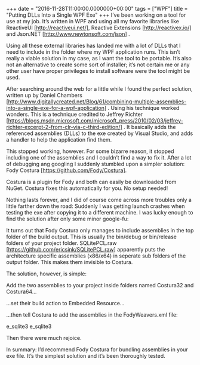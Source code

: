 +++
date = "2016-11-28T11:00:00.0000000+00:00"
tags = ["WPF"]
title = "Putting DLLs Into a Single WPF Exe"
+++
I’ve been working on a tool for use at my job. It’s written in WPF and using all
my favorite libraries like ReactiveUI [http://reactiveui.net/], Reactive
Extensions [http://reactivex.io/]  and Json.NET [http://www.newtonsoft.com/json]
.

Using all these external libraries has landed me with a lot of DLLs that I need
to include in the folder where my WPF application runs. This isn’t really a
viable solution in my case, as I want the tool to be portable. It’s also not an
alternative to create some sort of installer; it’s not certain me or any other
user have proper privileges to install software were the tool might be used.

After searching around the web for a little while I found the perfect solution,
written up by Daniel Chambers
[http://www.digitallycreated.net/Blog/61/combining-multiple-assemblies-into-a-single-exe-for-a-wpf-application]
. Using his technique worked wonders. This is a technique credited to Jeffrey
Richter
[https://blogs.msdn.microsoft.com/microsoft_press/2010/02/03/jeffrey-richter-excerpt-2-from-clr-via-c-third-edition/]
. It basically adds the referenced assemblies (DLLs) to the exe created by
Visual Studio, and adds a handler to help the application find them.

This stopped working, however. For some bizarre reason, it stopped including one
of the assemblies and I couldn’t find a way to fix it. After a lot of debugging
ang googling I suddenly stumbled upon a simpler solution: Fody Costura
[https://github.com/Fody/Costura].

Costura is a plugin for Fody and both can easily be downloaded from NuGet.
Costura fixes this automatically for you. No setup needed!

Nothing lasts forever, and I did of course come across more troubles only a
little farther down the road: Suddenly I was getting launch crashes when testing
the exe after copying it to a different machine. I was lucky enough to find the
solution after only some minor google-fu:

It turns out that Fody Costura only manages to include assemblies in the top
folder of the build output. This is usually the bin/debug  or bin/release
folders of your project folder. SQLitePCL.raw
[https://github.com/ericsink/SQLitePCL.raw]  apparently puts the architecture
specific assemblies (x86/x64) in seperate sub folders of the output folder. This
makes them invisible to Costura.

The solution, however, is simple:

Add the two assemblies to your project inside folders named Costura32  and 
Costura64…



…set their build action to Embedded Resource…



…then tell Costura to add the assemblies in the FodyWeavers.xml  file:

<?xml version="1.0" encoding="utf-8"?>
<Weavers>
     <Costura>
            <Unmanaged32Assemblies>
                  e_sqlite3
           </Unmanaged32Assemblies>
           <Unmanaged64Assemblies>
                  e_sqlite3
           </Unmanaged64Assemblies>
     </Costura>
</Weavers>


Then there were much rejoice.

In summary: I’d recommend Fody Costura for bundling assemblies in your exe file.
It’s the simplest solution and it’s been thoroughly tested.
